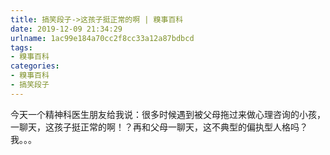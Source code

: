```yaml
---
title: 搞笑段子->这孩子挺正常的啊 | 糗事百科
date: 2019-12-09 21:34:29
urlname: 1ac99e184a70cc2f8cc33a12a87bdbcd
tags: 
- 糗事百科
categories:
- 糗事百科
- 搞笑段子
---
```

今天一个精神科医生朋友给我说：很多时候遇到被父母拖过来做心理咨询的小孩，一聊天，这孩子挺正常的啊！？再和父母一聊天，这不典型的偏执型人格吗？我。。。


